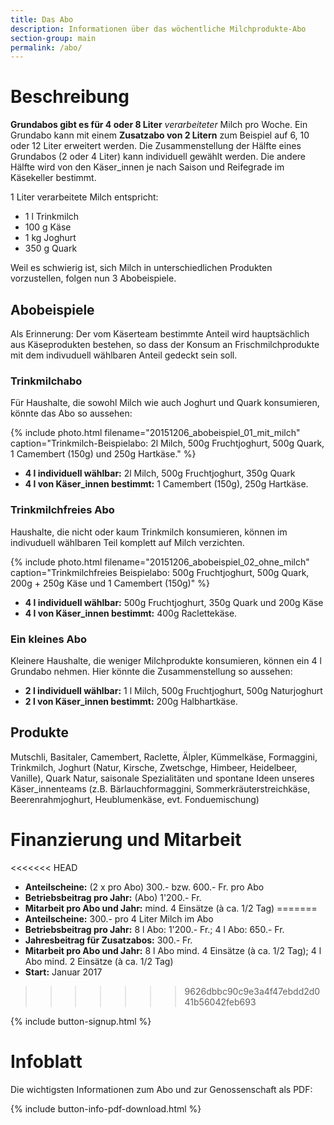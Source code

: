 ```yaml
---
title: Das Abo
description: Informationen über das wöchentliche Milchprodukte-Abo
section-group: main
permalink: /abo/
---
```


# Beschreibung

**Grundabos gibt es für 4 oder 8 Liter** _verarbeiteter_ Milch pro Woche. 
Ein Grundabo kann mit einem **Zusatzabo von 2 Litern** zum Beispiel auf 6, 10 
oder 12 Liter erweitert werden. Die Zusammenstellung der Hälfte eines Grundabos (2 
oder 4 Liter) kann individuell gewählt werden. Die andere Hälfte wird von den 
Käser_innen je nach Saison und Reifegrade im Käsekeller bestimmt.

1 Liter verarbeitete Milch entspricht:

- 1 l Trinkmilch
- 100 g Käse
- 1 kg Joghurt
- 350 g Quark

Weil es schwierig ist, sich Milch in unterschiedlichen Produkten
vorzustellen, folgen nun 3 Abobeispiele.

## Abobeispiele

Als Erinnerung: Der vom Käserteam bestimmte Anteil wird
hauptsächlich aus Käseprodukten bestehen, so dass der Konsum an
Frischmilchprodukte mit dem indivuduell wählbaren Anteil gedeckt sein soll.

### Trinkmilchabo

Für Haushalte, die sowohl Milch wie auch Joghurt und Quark konsumieren, könnte
das Abo so aussehen:

{% include photo.html filename="20151206_abobeispiel_01_mit_milch" caption="Trinkmilch-Beispielabo: 2l Milch, 500g Fruchtjoghurt, 500g Quark, 1 Camembert (150g) und 250g Hartkäse." %}

- **4 l individuell wählbar:** 2l Milch, 500g Fruchtjoghurt, 350g Quark
- **4 l von Käser_innen bestimmt:** 1 Camembert (150g), 250g Hartkäse.

### Trinkmilchfreies Abo

Haushalte, die nicht oder kaum Trinkmilch konsumieren, können im indivuduell
wählbaren Teil komplett auf Milch verzichten.

{% include photo.html filename="20151206_abobeispiel_02_ohne_milch" caption="Trinkmilchfreies Beispielabo: 500g Fruchtjoghurt, 500g Quark, 200g + 250g Käse und 1 Camembert (150g)" %}

- **4 l individuell wählbar:** 500g Fruchtjoghurt, 350g Quark und 200g Käse
- **4 l von Käser_innen bestimmt:** 400g Raclettekäse.

### Ein kleines Abo

Kleinere Haushalte, die weniger Milchprodukte konsumieren, können ein 4 l 
Grundabo nehmen. Hier könnte die Zusammenstellung so aussehen:
- **2 l individuell wählbar:** 1 l Milch, 500g Fruchtjoghurt, 500g Naturjoghurt
- **2 l von Käser_innen bestimmt:** 200g Halbhartkäse.

## Produkte

Mutschli, Basitaler, Camembert, Raclette, Älpler,
Kümmelkäse, Formaggini, Trinkmilch, Joghurt (Natur, Kirsche,
Zwetschge, Himbeer, Heidelbeer, Vanille), Quark Natur, saisonale
Spezialitäten und spontane Ideen unseres Käser_innenteams (z.B.
Bärlauchformaggini, Sommerkräuterstreichkäse, Beerenrahmjoghurt,
Heublumenkäse, evt. Fonduemischung)


# Finanzierung und Mitarbeit

<<<<<<< HEAD
- **Anteilscheine:** (2 x pro Abo) 300.- bzw. 600.- Fr. pro Abo
- **Betriebsbeitrag pro Jahr:** (Abo) 1'200.- Fr.
- **Mitarbeit pro Abo und Jahr:** mind. 4 Einsätze (à ca. 1/2 Tag)
=======
- **Anteilscheine:** 300.- pro 4 Liter Milch im Abo
- **Betriebsbeitrag pro Jahr:** 8 l Abo: 1'200.- Fr.; 4 l Abo: 650.- Fr.
- **Jahresbeitrag für Zusatzabos:** 300.- Fr. 
- **Mitarbeit pro Abo und Jahr:** 8 l Abo mind. 4 Einsätze (à ca. 1/2 Tag); 4 l Abo mind. 2 Einsätze (à ca. 1/2 Tag)
- **Start:** Januar 2017
>>>>>>> 9626dbbc90c9e3a4f47ebdd2d041b56042feb693

{% include button-signup.html %}

# Infoblatt

Die wichtigsten Informationen zum Abo und zur Genossenschaft als PDF:

{% include button-info-pdf-download.html %}

